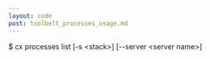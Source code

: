 ```yaml
---
layout: code
post: toolbelt_processes_usage.md
---
```



$ cx processes list [-s &lt;stack&gt;] [--server &lt;server name&gt;]
